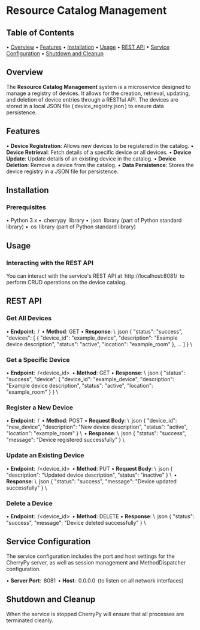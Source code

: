 # Resource Catalog Management

## Table of Contents
•⁠  ⁠[Overview](#overview)
•⁠  ⁠[Features](#features)
•⁠  ⁠[Installation](#installation)
•⁠  ⁠[Usage](#usage)
•⁠  ⁠[REST API](#rest-api)
•⁠  ⁠[Service Configuration](#service-configuration)
•⁠  ⁠[Shutdown and Cleanup](#shutdown-and-cleanup)

## Overview
The **Resource Catalog Management** system is a microservice designed to manage a registry of devices. It allows for the creation, retrieval, updating, and deletion of device entries through a RESTful API. The devices are stored in a local JSON file (⁠ device_registry.json ⁠) to ensure data persistence.

## Features
•⁠  ⁠**Device Registration**: Allows new devices to be registered in the catalog.
•⁠  ⁠**Device Retrieval**: Fetch details of a specific device or all devices.
•⁠  ⁠**Device Update**: Update details of an existing device in the catalog.
•⁠  ⁠**Device Deletion**: Remove a device from the catalog.
•⁠  ⁠**Data Persistence**: Stores the device registry in a JSON file for persistence.

## Installation

### Prerequisites
•⁠  ⁠Python 3.x
•⁠  ⁠⁠ cherrypy ⁠ library
•⁠  ⁠⁠ json ⁠ library (part of Python standard library)
•⁠  ⁠⁠ os ⁠ library (part of Python standard library)

## Usage

### Interacting with the REST API
You can interact with the service's REST API at ⁠ http://localhost:8081/ ⁠ to perform CRUD operations on the device catalog.

## REST API

### Get All Devices
•⁠  ⁠**Endpoint**: ⁠ / ⁠
•⁠  ⁠**Method**: GET
•⁠  ⁠**Response**:
  \⁠  json
  {
    "status": "success",
    "devices": [
        {
            "device_id": "example_device",
            "description": "Example device description",
            "status": "active",
            "location": "example_room"
        },
        ...
    ]
  }
  \ ⁠

### Get a Specific Device
•⁠  ⁠**Endpoint**: ⁠ /<device_id> ⁠
•⁠  ⁠**Method**: GET
•⁠  ⁠**Response**:
  \⁠  json
  {
    "status": "success",
    "device": {
        "device_id": "example_device",
        "description": "Example device description",
        "status": "active",
        "location": "example_room"
    }
  }
  \ ⁠

### Register a New Device
•⁠  ⁠**Endpoint**: ⁠ / ⁠
•⁠  ⁠**Method**: POST
•⁠  ⁠**Request Body**:
  \⁠  json
  {
    "device_id": "new_device",
    "description": "New device description",
    "status": "active",
    "location": "example_room"
  }
  \ ⁠
•⁠  ⁠**Response**:
  \⁠  json
  {
    "status": "success",
    "message": "Device registered successfully"
  }
  \ ⁠

### Update an Existing Device
•⁠  ⁠**Endpoint**: ⁠ /<device_id> ⁠
•⁠  ⁠**Method**: PUT
•⁠  ⁠**Request Body**:
  \⁠  json
  {
    "description": "Updated device description",
    "status": "inactive"
  }
  \ ⁠
•⁠  ⁠**Response**:
  \⁠  json
  {
    "status": "success",
    "message": "Device updated successfully"
  }
  \ ⁠

### Delete a Device
•⁠  ⁠**Endpoint**: ⁠ /<device_id> ⁠
•⁠  ⁠**Method**: DELETE
•⁠  ⁠**Response**:
  \⁠  json
  {
    "status": "success",
    "message": "Device deleted successfully"
  }
  \ ⁠

## Service Configuration
The service configuration includes the port and host settings for the CherryPy server, as well as session management and MethodDispatcher configuration.

•⁠  ⁠**Server Port**: ⁠ 8081 ⁠
•⁠  ⁠**Host**: ⁠ 0.0.0.0 ⁠ (to listen on all network interfaces)

## Shutdown and Cleanup
When the service is stopped CherryPy will ensure that all processes are terminated cleanly.